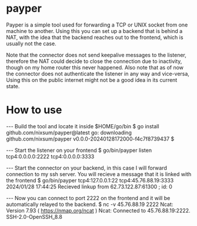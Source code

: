 # payper

Payper is a simple tool used for forwarding a TCP or UNIX socket from one machine to another.
Using this you can set up a backend that is behind a NAT, with the idea that the backend reaches out to the frontend, which is usually not the case.

Note that the connector does not send keepalive messages to the listener, therefore the NAT could decide to close the connection due to inactivity, though on my home router this never happened.
Also note that as of now the connector does not authenticate the listener in any way and vice-versa, Using this on the public internet might not be a good idea in its current state.

# How to use

--- Build the tool and locate it inside \$HOME/go/bin
\$ go install github.com/nixsum/payper@latest
go: downloading github.com/nixsum/payper v0.0.0-20240128172000-f4c7f8739437
\$

--- Start the listener on your frontend
\$ go/bin/payper listen tcp4:0.0.0.0:2222 tcp4:0.0.0.0:3333

--- Start the connector on your backend, in this case I will forward connection to my ssh server. You will recieve a message that it is linked with the frontend
\$ go/bin/payper tcp4:127.0.0.1:22 tcp4:45.76.88.19:3333
2024/01/28 17:44:25 Recieved linkup from 62.73.122.87:61300 ; id: 0


--- Now you can connect to port 2222 on the frontend and it will be automatically relayed to the backend.
\$ nc -v 45.76.88.19 2222
Ncat: Version 7.93 ( https://nmap.org/ncat )
Ncat: Connected to 45.76.88.19:2222.
SSH-2.0-OpenSSH_8.8
